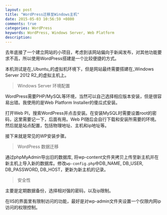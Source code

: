```yaml
---
layout: post
title: "WordPress迁移至Windows主机"
date: 2015-05-03 10:56:59 +0800
comments: true
categories: WordPress
keywords: WordPress, Windows Server, Web Platform
description: 
---
```

去年底接了一个建立网站的小项目，考虑到该网站偏向于新闻发布，对其他功能要求不高，所以使用WordPress搭建是一个比较便捷的方式。

本机测试是在_Ubuntu_的虚拟机环境下，但是网站最终需要搭建在_Windows Server 2012 R2_的虚拟主机上。

> Windows Server 环境配置

<!-- more -->

WordPress需要PHP/MySQL等环境，当然可以自己选择相应版本安装，但是很容易出错。我使用的是Web Platform Installer的傻瓜式安装。

打开Web PI，搜索WordPress并点击安装。在安装MySQL时需要设置root的密码，这里需要记一下，后面有用。Web PI随后会自行下载和安装所需要的环境。然后就是站点配置，包括物理地址、主机和ip地址等。

接下来就是常见的WP安装步骤。

> WordPress 数据迁移

通过phpMyAdmin导出旧的数据库, 将wp-content文件夹拷贝上传至新主机并在新主机上导入新的数据库。修改`wp-config.php`中DB_NAME, DB_USER, DB_PASSWORD, DB_HOST，更新为新主机的记录。


> 安全性

主要是定期数据备份，选择相对强的密码，以及ip限制。

在IIS的界面里有限制访问的功能，最好是对wp-admin文件夹设置一个仅限内网ip访问的权限控制。